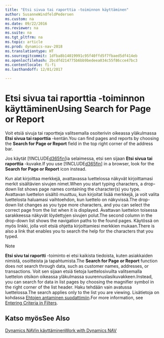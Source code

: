 ```yaml
---
title: "Etsi sivua tai raporttia -toiminnon käyttäminen"
author: SusanneWindfeldPedersen
ms.custom: na
ms.date: 09/22/2016
ms.reviewer: na
ms.suite: na
ms.tgt_pltfrm: na
ms.topic: article
ms.prod: dynamics-nav-2018
ms.translationtype: HT
ms.sourcegitcommit: 1dfba8b14019991c95f40ffd5f7fbaed5df414eb
ms.openlocfilehash: 2bcdfd214775b6bb9bedeea034c55f86cce47bc3
ms.contentlocale: fi-fi
ms.lasthandoff: 12/01/2017

---
```


# <a name="using-search-for-page-or-report"></a><span data-ttu-id="48e96-102">Etsi sivua tai raporttia -toiminnon käyttäminen</span><span class="sxs-lookup"><span data-stu-id="48e96-102">Using Search for Page or Report</span></span>
<span data-ttu-id="48e96-103">Voit etsiä sivuja tai raportteja valitsemalla osoiterivin oikeassa yläkulmassa **Etsi sivua tai raporttia** -kentän.</span><span class="sxs-lookup"><span data-stu-id="48e96-103">You can find pages and reports by choosing the **Search for Page or Report** field in the top right corner of the address bar.</span></span>

<span data-ttu-id="48e96-104">Jos käytät [!INCLUDE[d365fin](includes/d365fin_md.md)]ia selaimessa, etsi sen sijaan **Etsi sivua tai raporttia** -kuvake.</span><span class="sxs-lookup"><span data-stu-id="48e96-104">If you use [!INCLUDE[d365fin](includes/d365fin_md.md)] in a browser, look for the **Search for Page or Report** icon instead.</span></span>

<span data-ttu-id="48e96-105">Kun alat kirjoittaa merkkejä, avattavassa luettelossa näkyvät kirjoittamasi merkit sisältävien sivujen nimet.</span><span class="sxs-lookup"><span data-stu-id="48e96-105">When you start typing characters, a drop-down list shows page names containing the character(s) you type.</span></span> <span data-ttu-id="48e96-106">Avattavan luettelon sisältö muuttuu, kun kirjoitat lisää merkkejä, ja voit valita luettelosta haluamasi vaihtoehdon, kun luettelo on näkyvissä.</span><span class="sxs-lookup"><span data-stu-id="48e96-106">The drop-down list changes as you type more characters, and you can select the correct page from the list when it is displayed.</span></span> <span data-ttu-id="48e96-107">Avattavan luettelon toisessa sarakkeessa näkyvät löydettyjen sivujen polut.</span><span class="sxs-lookup"><span data-stu-id="48e96-107">The second column in the drop-down list shows the navigation paths to the found pages.</span></span> <span data-ttu-id="48e96-108">Käytössä on myös linkki, jolla voit etsiä ohjetta kirjoittamiesi merkkien mukaan.</span><span class="sxs-lookup"><span data-stu-id="48e96-108">There is also a link that enables you to search the help for the characters that you typed.</span></span>

> [!NOTE]  
>   <span data-ttu-id="48e96-109">**Etsi sivu tai raportti** -toiminto ei etsi kaikista tiedoista, kuten asiakkaiden nimistä, osoitteista ja tapahtumista.</span><span class="sxs-lookup"><span data-stu-id="48e96-109">The **Search for Page or Report** function does not search through data, such as customer names, addresses, or transactions.</span></span> <span data-ttu-id="48e96-110">Voit sen sijaan etsiä tietoja luettelosivuilta valitsemalla luettelon otsikon oikeassa yläkulmassa suurennuslasikuvakkeen.</span><span class="sxs-lookup"><span data-stu-id="48e96-110">Instead, you can search for data in list pages by choosing the magnifier symbol in the right corner of the list header.</span></span> <span data-ttu-id="48e96-111">Haku tehdään vain avatussa luettelossa.</span><span class="sxs-lookup"><span data-stu-id="48e96-111">The search applies only to the list you are viewing.</span></span> <span data-ttu-id="48e96-112">Lisätietoja on kohdassa [Ehtojen antaminen suodattimiin](ui-enter-criteria-filters.md).</span><span class="sxs-lookup"><span data-stu-id="48e96-112">For more information, see [Entering Criteria in Filters](ui-enter-criteria-filters.md).</span></span>  

## <a name="see-also"></a><span data-ttu-id="48e96-113">Katso myös</span><span class="sxs-lookup"><span data-stu-id="48e96-113">See Also</span></span>
[<span data-ttu-id="48e96-114">Dynamics NAVin käyttäminen</span><span class="sxs-lookup"><span data-stu-id="48e96-114">Work with Dynamics NAV</span></span>](ui-work-product.md)

